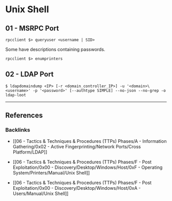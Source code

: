 # Unix Shell

## 01 - MSRPC Port

```
rpcclient $> queryuser <username | SID>
```

Some have descriptions containing passwords.

```
rpcclient $> enumprinters
```

## 02 - LDAP Port

```
$ ldapdomaindump <IP> [-r <domain_controller_IP>] -u '<domain>\<username>' -p '<password>' [--authtype SIMPLE] --no-json --no-grep -o ldap-loot
```

---
## References

### Backlinks

- [[06 - Tactics & Techniques & Procedures (TTPs) Phases/A - Information Gathering/0x02 - Active Fingerprinting/Network Ports/Cross Platform/LDAP]]

- [[06 - Tactics & Techniques & Procedures (TTPs) Phases/F - Post Exploitation/0x00 - Discovery/Desktop/Windows/Host/0xF - Operating System/Printers/Manual/Unix Shell]]

- [[06 - Tactics & Techniques & Procedures (TTPs) Phases/F - Post Exploitation/0x00 - Discovery/Desktop/Windows/Host/0xA - Users/Manual/Unix Shell]]